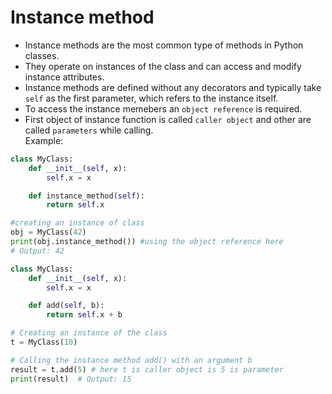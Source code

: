 # Instance method
   - Instance methods are the most common type of methods in Python classes. 
   - They operate on instances of the class and can access and modify instance attributes.
   - Instance methods are defined without any decorators and typically take `self` as the first parameter, which refers to the instance itself.
   - To access the instance memebers an `object reference` is required.
   - First object of instance function is called `caller object` and other are called `parameters` while calling.  
   Example:
   ```python
   class MyClass:
       def __init__(self, x):
           self.x = x

       def instance_method(self):
           return self.x

   #creating an instance of class
   obj = MyClass(42)
   print(obj.instance_method()) #using the object reference here
   # Output: 42
   ```


```python
class MyClass:
    def __init__(self, x):
        self.x = x

    def add(self, b):
        return self.x + b

# Creating an instance of the class
t = MyClass(10)

# Calling the instance method add() with an argument b
result = t.add(5) # here t is caller object is 5 is parameter
print(result)  # Output: 15
```


